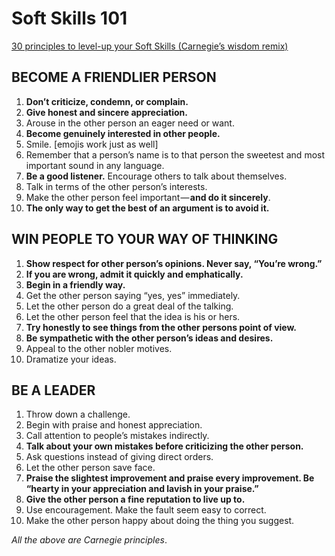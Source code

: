 # Soft Skills 101

[30 principles to level-up your Soft Skills (Carnegie’s wisdom remix)](https://medium.com/chingu/30-ways-to-level-up-your-skills-stack-carnegies-wisdom-remix-4c532aabd0c0)

## BECOME A FRIENDLIER PERSON

1. **Don’t criticize, condemn, or complain.**
2. **Give honest and sincere appreciation.**
3. Arouse in the other person an eager need or want.
4. **Become genuinely interested in other people.**
5. Smile. [emojis work just as well]
6. Remember that a person’s name is to that person the sweetest and most important sound in any language.
7. **Be a good listener.** Encourage others to talk about themselves.
8. Talk in terms of the other person’s interests.
9. Make the other person feel important — **and do it sincerely**.
10. **The only way to get the best of an argument is to avoid it.**

## WIN PEOPLE TO YOUR WAY OF THINKING

1. **Show respect for other person’s opinions. Never say, “You’re wrong.”**
2. **If you are wrong, admit it quickly and emphatically.**
3. **Begin in a friendly way.**
4. Get the other person saying “yes, yes” immediately.
5. Let the other person do a great deal of the talking.
6. Let the other person feel that the idea is his or hers.
7. **Try honestly to see things from the other persons point of view.**
8. **Be sympathetic with the other person’s ideas and desires.**
9. Appeal to the other nobler motives.
10. Dramatize your ideas.

## BE A LEADER

1. Throw down a challenge.
2. Begin with praise and honest appreciation.
3. Call attention to people’s mistakes indirectly.
4. **Talk about your own mistakes before criticizing the other person.**
5. Ask questions instead of giving direct orders.
6. Let the other person save face.
7. **Praise the slightest improvement and praise every improvement. Be “hearty in your appreciation and lavish in your praise.”**
8. **Give the other person a fine reputation to live up to.**
9. Use encouragement. Make the fault seem easy to correct.
10. Make the other person happy about doing the thing you suggest.

*All the above are Carnegie principles*.